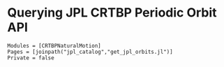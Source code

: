 # Querying JPL CRTBP Periodic Orbit API

```@autodocs
Modules = [CRTBPNaturalMotion]
Pages = [joinpath("jpl_catalog","get_jpl_orbits.jl")]
Private = false
```